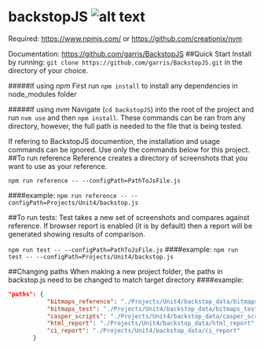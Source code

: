 # backstopJS ![alt text](https://beauthentic.digital/webfiles/1478663747187/authxusen/site/images/favicon/favicon.ico)       


Required: https://www.npmjs.com/ or https://github.com/creationix/nvm

Documentation: https://github.com/garris/BackstopJS
##Quick Start
Install by running:
```git clone https://github.com/garris/BackstopJS.git```
in the directory of your choice. 

#####If using *npm*
First run ```npm install``` to install any dependencies in node_modules folder

#####If using *nvm* 
Navigate (```cd backstopJS```) into the root of the project and run ```nvm use``` and then ```npm install```.
These commands can be ran from any directory, however, the full path is needed to the file that is being tested.

If refering to BackstopJS documention, the installation and usage commands can be ignored. Use only the commands below for this project.
##To run reference
Reference creates a directory of screenshots that you want to use as your reference.

```npm run reference -- --configPath=PathToJsFile.js```

####example:
```npm run reference -- --configPath=Projects/Unit4/backstop.js```

##To run tests:
Test takes a new set of screenshots and compares against reference. If browser report is enabled (it is by default) then a report will be generated showing results of comparison. 

```npm run test -- --configPath=PathToJsFile.js```
####example:
```npm run test -- --configPath=Projects/Unit4/backstop.js```

##Changing paths
When making a new project folder, the paths in backstop.js need to be changed to match target directory
####example:
```json
"paths": {
           "bitmaps_reference": "./Projects/Unit4/backstop_data/bitmaps_reference",
           "bitmaps_test": "./Projects/Unit4/backstop_data/bitmaps_test",
           "casper_scripts": "./Projects/Unit4/backstop_data/casper_scripts",
           "html_report": "./Projects/Unit4/backstop_data/html_report",
           "ci_report": "./Projects/Unit4/backstop_data/ci_report"
       }
